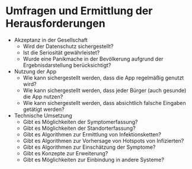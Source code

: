 # Umfragen und Ermittlung der Herausforderungen
- Akzeptanz in der Gesellschaft
	- Wird der Datenschutz sichergestellt?
	- Ist die Seriosität gewährleistet?
	- Wurde eine Panikmache in der Bevölkerung aufgrund der Ergebnisdarstellung berücksichtigt?
- Nutzung der App
	- Wie kann sichergestellt werden, dass die App regelmäßig genutzt wird?
	- Wie kann sichergestellt werden, dass jeder Bürger (auch gesunde) die App nutzen?
	- Wie kann sichergestellt werden, dass absichtlich falsche Eingaben getätigt werden?
- Technische Umsetzung
	- Gibt es Möglichkeiten der Symptomerfassung?
	- Gibt es Möglichkeiten der Standorterfassung?
	- Gibt es Algorithmen zur Ermittlung von Infektionsketten?
	- Gibt es Algorithmen zur Vorhersage von Hotspots von Infizierten?
	- Gibt es Algorithmen zur Einschätzung der Symptome?
	- Gibt es Konzepte zur Erweiterung?
	- Gibt es Möglichkeiten zur Einbindung in andere Systeme?
